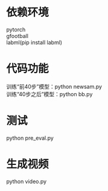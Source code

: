 # 依赖环境
pytorch  
gfootball  
labml(pip install labml)

# 代码功能
训练“前40步”模型：python newsam.py  
训练“40步之后”模型：python bb.py

# 测试
python pre_eval.py

# 生成视频
python video.py
